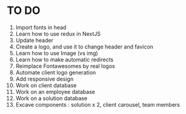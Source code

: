 # TO DO

1. Import fonts in head
2. Learn how to use redux in NextJS
3. Update header
4. Create a logo, and use it to change header and favicon
5. Learn how to use Image (vs img)
6. Learn how to make automatic redirects
7. Reimplace Fontawesomes by real logos
8. Automate client logo generation
9. Add responsive design
10. Work on client database
11. Work on an employee database
12. Work on a solution database
13. Excave components : solution x 2, client carousel, team members
